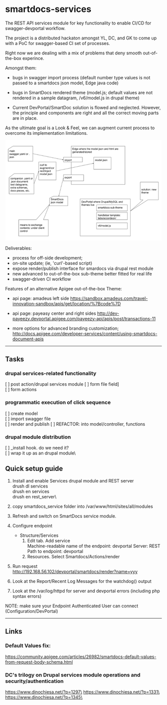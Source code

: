 # smartdocs-services
The REST API services module for key functionality to enable CI/CD for swagger-devportal workflow.

The project is a distributed hackaton amongst YL, DC, and GK to come up with a PoC 
for swagger-based CI set of processes. 

Right now we are dealing with a mix of problems that deny smooth out-of-the-box 
experince.

Amongst them:
- bugs in swagger import process (default number type values is not passed
 to a smartdocs json model, Edge java code)

- bugs in SmartDocs rendered theme (model.js; default values are not rendered
 in a sample datagram, /v6/model.js in drupal theme)

- Current DevPortal/SmartDoc solution is flowed and neglected. However, 
the principle and components are right and all the correct moving parts are in place.

As the ultimate goal is a Look & Feel, we can augment current process 
to overcome its implementation limitations.

![solution](docs/smartdocs-ci-solution.png)

Deliverables:

* process for off-side development; 
* on-site update; (ie, 'curl'-based script)
* expose render/publish interface for smardocs via drupal rest module
* new advanced to out-of-the-box sub-theme better fitted for real life
* swagger-driven CI workflow

Features of an alternative Apigee out-of-the-box Theme:
- api page: amadeus left side https://sandbox.amadeus.com/travel-innovation-sandbox/apis/get/location/%7Bcode%7D

- api page: payeasy center and right sides
http://dev-payeezy.devportal.apigee.com/payeezy-api/apis/post/transactions-11

- more options for advanced branding customization; 
http://docs.apigee.com/developer-services/content/using-smartdocs-document-apis

---

## Tasks

### drupal services-related functionality
[ ] post action/drupal services module
[ ] form file field]\
[ ] form actions

### programmatic execution of click sequence
[ ] create model\
[ ] import swagger file\
[ ] render and publish
[ ] REFACTOR: into model/controller, functions

### drupal module distribution
[ ] _install hook. do we need it?\
[ ] wrap it up as an drupal module\

## Quick setup guide

1. Install and enable Services drupal module and REST server\
drush dl services\
drush en services\
drush en rest_server\

1. copy smartdocs_service folder into /var/www/html/sites/all/modules
1. Refresh and switch on SmartDocs service module.

1. Configure endpoint
    * Structure/Services
        1. Edit tab. Add service \
            Machine-readable name of the endpoint: devportal
            Server: REST
            Path to endpoint: devportal
        1. Resources. Select Smartdocs/Actions/render
1. Run request \
http://192.168.56.102/devportal/smartdocs/render?name=yyy
1. Look at the Report/Recent Log Messages for the watchdog() output
1. Look at the /var/log/httpd for server and devportal errors (including php syntax errors)

NOTE: make sure your Endpoint Authenticated User can connect (Configuration/DevPortal)

---
## Links

### Default Values fix: 
https://community.apigee.com/articles/26982/smartdocs-default-values-from-request-body-schema.html

### DC's trilogy on Drupal services module operations and security/authentication
https://www.dinochiesa.net/?p=1297\
https://www.dinochiesa.net/?p=1331\
https://www.dinochiesa.net/?p=1345\


